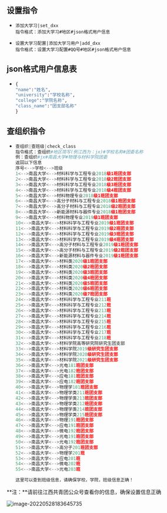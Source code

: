 

## 设置指令

- ```
  添加大学习|set_dxx
  指令格式：添加大学习#地区#json格式用户信息
  ```

- ```
  设置大学习配置|添加大学习用户|add_dxx
  指令格式：设置大学习配置#QQ号#地区#json格式用户信息
  ```
## json格式用户信息表
- ```py
  {
  "name":"姓名",
  "university":"学校名称",
  "college":"学院名称",
  "class_name":"团支部名称"
  }
## 查组织指令
- ```py
  查组织|查班级|check_class
  指令格式：查组织#地区简写(例江西为：jx)#学校名称#团委名称
  例：查组织#jx#南昌大学#物理与材料学院团委
  返回以下信息
  序号<-->学校<-->班级
  1<-->南昌大学<-->材料科学与工程专业2018级1班团支部
  2<-->南昌大学<-->材料科学与工程专业2018级2班团支部
  3<-->南昌大学<-->材料科学与工程专业2018级3班团支部
  4<-->南昌大学<-->材料科学与工程专业2018级4班团支部
  5<-->南昌大学<-->材料物理专业2018级1班团支部
  6<-->南昌大学<-->高分子材料与工程专业2018级1班团支部
  7<-->南昌大学<-->高分子材料与工程专业2018级2班团支部
  8<-->南昌大学<-->新能源材料与器件专业2018级1班团支部
  9<-->南昌大学<-->材料物理专业2019级1班团支部
  10<-->南昌大学<-->材料科学与工程专业2019级1班团支部
  11<-->南昌大学<-->材料科学与工程专业2019级2班团支部
  12<-->南昌大学<-->材料科学与工程专业2019级3班团支部
  13<-->南昌大学<-->材料科学与工程专业2019级4班团支部
  14<-->南昌大学<-->高分子材料与工程专业2019级1班团支部
  15<-->南昌大学<-->高分子材料与工程专业2019级2班团支部
  16<-->南昌大学<-->新能源材料与器件专业2019级1班团支部
  17<-->南昌大学<-->材料类2020级1班团支部
  18<-->南昌大学<-->材料类2020级2班团支部
  19<-->南昌大学<-->材料类2020级3班团支部
  20<-->南昌大学<-->材料类2020级4班团支部
  21<-->南昌大学<-->材料类2020级5班团支部
  22<-->南昌大学<-->材料类2020级6班团支部
  23<-->南昌大学<-->材料类2020级7班团支部
  24<-->南昌大学<-->材料科学与工程专业211班
  25<-->南昌大学<-->材料科学与工程专业212班
  26<-->南昌大学<-->材料科学与工程专业213班
  27<-->南昌大学<-->材料科学与工程专业214班
  28<-->南昌大学<-->材料科学与工程专业215班
  29<-->南昌大学<-->材料科学与工程专业216班
  30<-->南昌大学<-->材料科学与工程专业217班
  31<-->南昌大学<-->材料科学与工程专业218班
  32<-->南昌大学<-->材料学院高等研究院研究生团支部
  33<-->南昌大学<-->材料学院2019级研究生团支部
  34<-->南昌大学<-->材料学院2020级研究生团支部
  35<-->南昌大学<-->材料学院2021级研究生团支部
  36<-->南昌大学<-->光电181班团支部
  37<-->南昌大学<-->光电182班团支部
  38<-->南昌大学<-->应电181班团支部
  39<-->南昌大学<-->应电182班团支部
  40<-->南昌大学<-->物理学181班团支部
  41<-->南昌大学<-->物理学类211班团支部
  42<-->南昌大学<-->物理学类213班团支部
  43<-->南昌大学<-->物理学类212班团支部
  44<-->南昌大学<-->物理学类214班团支部
  45<-->南昌大学<-->物理学类215班团支部
  46<-->南昌大学<-->物理191班团支部
  47<-->南昌大学<-->应电191班团支部
  48<-->南昌大学<-->微电192班团支部
  49<-->南昌大学<-->光电191班团支部
  50<-->南昌大学<-->光电192班团支部
  51<-->南昌大学<-->高分子201班团支部
  52<-->南昌大学<-->物理学201班
  53<-->南昌大学<-->应电201班
  54<-->南昌大学<-->微电202班
  55<-->南昌大学<-->光电203班
  
  这里可以查到班级信息，请确保学校，学院，班级信息正确！
  ```

**注：**请前往江西共青团公众号查看你的信息，确保设置信息正确





![image-20220528183645735](./images/江西.png)